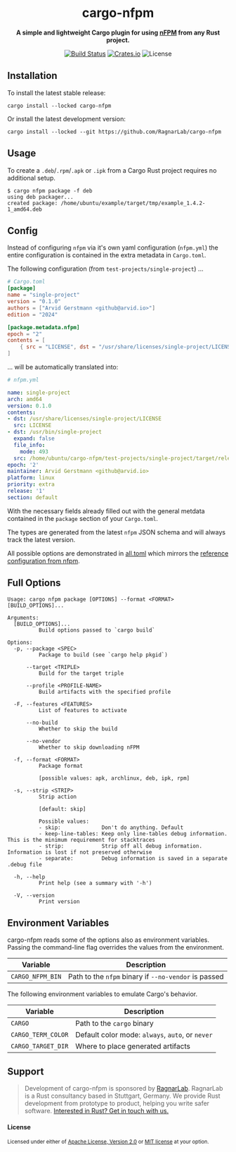 <div align="center">
  <h1>cargo-nfpm</h1>
  <p>
    <strong>A simple and lightweight Cargo plugin for using <a href="https://nfpm.goreleaser.com/">nFPM</a> from any Rust project.</strong>
  </p>
  <p>

[![Build Status](https://github.com/ragnarlab/cargo-nfpm/actions/workflows/ci.yml/badge.svg)](https://github.com/ragnarlab/cargo-nfpm/actions)
[![Crates.io](https://img.shields.io/crates/v/cargo-nfpm.svg)](https://crates.io/crates/cargo-nfpm)
![License](https://img.shields.io/crates/l/cargo-nfpm.svg)

</div>


## Installation

To install the latest stable release:

```
cargo install --locked cargo-nfpm
```

Or install the latest development version:

```
cargo install --locked --git https://github.com/RagnarLab/cargo-nfpm
```


## Usage

To create a `.deb`/`.rpm`/`.apk` or `.ipk` from a Cargo Rust project requires
no additional setup.

```
$ cargo nfpm package -f deb
using deb packager...
created package: /home/ubuntu/example/target/tmp/example_1.4.2-1_amd64.deb
```

## Config

Instead of configuring `nfpm` via it's own yaml configuration (`nfpm.yml`) the
entire configuration is contained in the extra metadata in `Cargo.toml`.

The following configuration (from `test-projects/single-project`) ...

```toml
# Cargo.toml
[package]
name = "single-project"
version = "0.1.0"
authors = ["Arvid Gerstmann <github@arvid.io>"]
edition = "2024"

[package.metadata.nfpm]
epoch = "2"
contents = [
    { src = "LICENSE", dst = "/usr/share/licenses/single-project/LICENSE" },
]
```

... will be automatically translated into:

```yaml
# nfpm.yml

name: single-project
arch: amd64
version: 0.1.0
contents:
- dst: /usr/share/licenses/single-project/LICENSE
  src: LICENSE
- dst: /usr/bin/single-project
  expand: false
  file_info:
    mode: 493
  src: /home/ubuntu/cargo-nfpm/test-projects/single-project/target/release/single-project
epoch: '2'
maintainer: Arvid Gerstmann <github@arvid.io>
platform: linux
priority: extra
release: '1'
section: default
```

With the necessary fields already filled out with the general metdata contained
in the `package` section of your `Cargo.toml`.

The types are generated from the latest `nfpm` JSON schema and will always
track the latest version.

All possible options are demonstrated in [all.toml](./fixtures/all.toml) which
mirrors the [reference configuration from
nfpm](https://nfpm.goreleaser.com/configuration/).


## Full Options

```
Usage: cargo nfpm package [OPTIONS] --format <FORMAT> [BUILD_OPTIONS]...

Arguments:
  [BUILD_OPTIONS]...
          Build options passed to `cargo build`

Options:
  -p, --package <SPEC>
          Package to build (see `cargo help pkgid`)

      --target <TRIPLE>
          Build for the target triple

      --profile <PROFILE-NAME>
          Build artifacts with the specified profile

  -F, --features <FEATURES>
          List of features to activate

      --no-build
          Whether to skip the build

      --no-vendor
          Whether to skip downloading nFPM

  -f, --format <FORMAT>
          Package format

          [possible values: apk, archlinux, deb, ipk, rpm]

  -s, --strip <STRIP>
          Strip action

          [default: skip]

          Possible values:
          - skip:             Don't do anything. Default
          - keep-line-tables: Keep only line-tables debug information. This is the minimum requirement for stacktraces
          - strip:            Strip off all debug information. Information is lost if not preserved otherwise
          - separate:         Debug information is saved in a separate .debug file

  -h, --help
          Print help (see a summary with '-h')

  -V, --version
          Print version
```


## Environment Variables

cargo-nfpm reads some of the options also as environment variables. Passing the
command-line flag overrides the values from the environment.

|       Variable       |                        Description                        |
| -------------------- | --------------------------------------------------------- |
| `CARGO_NFPM_BIN`     | Path to the `nfpm` binary if `--no-vendor` is passed      |

The following environment variables to emulate Cargo's behavior.

|       Variable       |                        Description                        |
| -------------------- | --------------------------------------------------------- |
| `CARGO`              | Path to the `cargo` binary                                |
| `CARGO_TERM_COLOR`   | Default color mode: `always`, `auto`, or `never`          |
| `CARGO_TARGET_DIR`   | Where to place generated artifacts                        |


## Support

> Development of cargo-nfpm is sponsored by [RagnarLab](https://ragnarlab.com). RagnarLab is a Rust consultancy based in Stuttgart, Germany. We provide Rust development from prototype to product, helping you write safer software. [Interested in Rust? Get in touch with us.](https://ragnarlab.com)

#### License

<sup>
Licensed under either of <a href="LICENSE-APACHE">Apache License, Version
2.0</a> or <a href="LICENSE-MIT">MIT license</a> at your option.
</sup>

[nFPM]: https://nfpm.goreleaser.com/
